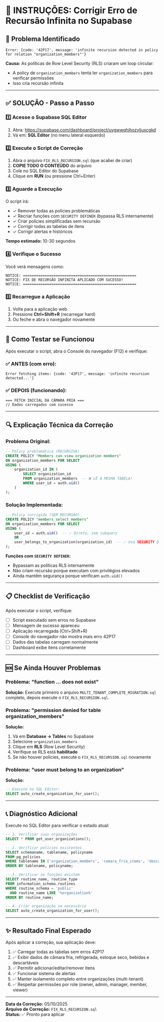 # 🔧 INSTRUÇÕES: Corrigir Erro de Recursão Infinita no Supabase

## 🔴 Problema Identificado

```
Error: {code: '42P17', message: 'infinite recursion detected in policy for relation "organization_members"'}
```

**Causa:** As políticas de Row Level Security (RLS) criaram um loop circular:
- A policy de `organization_members` tenta ler `organization_members` para verificar permissões
- Isso cria recursão infinita

---

## ✅ SOLUÇÃO - Passo a Passo

### 1️⃣ Acesse o Supabase SQL Editor

1. Abra: https://supabase.com/dashboard/project/uygwwqhjhozyljuxcgkd
2. Vá em: **SQL Editor** (no menu lateral esquerdo)

### 2️⃣ Execute o Script de Correção

1. Abra o arquivo `FIX_RLS_RECURSION.sql` (que acabei de criar)
2. **COPIE TODO O CONTEÚDO** do arquivo
3. Cole no SQL Editor do Supabase
4. Clique em **RUN** (ou pressione Ctrl+Enter)

### 3️⃣ Aguarde a Execução

O script irá:
- ✓ Remover todas as policies problemáticas
- ✓ Recriar funções com `SECURITY DEFINER` (bypassa RLS internamente)
- ✓ Criar policies simplificadas sem recursão
- ✓ Corrigir todas as tabelas de itens
- ✓ Corrigir alertas e históricos

**Tempo estimado:** 10-30 segundos

### 4️⃣ Verifique o Sucesso

Você verá mensagens como:
```
NOTICE: ====================================================
NOTICE: FIX DE RECURSÃO INFINITA APLICADO COM SUCESSO!
NOTICE: ====================================================
```

### 5️⃣ Recarregue a Aplicação

1. Volte para a aplicação web
2. Pressione **Ctrl+Shift+R** (recarregar hard)
3. Ou feche e abra o navegador novamente

---

## 🧪 Como Testar se Funcionou

Após executar o script, abra o Console do navegador (F12) e verifique:

### ✅ ANTES (com erro):
```
Error fetching items: {code: '42P17', message: 'infinite recursion detected...'}
```

### ✅ DEPOIS (funcionando):
```
=== FETCH INICIAL DA CÂMARA FRIA ===
// Dados carregados com sucesso
```

---

## 🔍 Explicação Técnica da Correção

### Problema Original:

```sql
-- Policy problemática (RECURSIVA)
CREATE POLICY "Members can view organization members"
ON organization_members FOR SELECT
USING (
    organization_id IN (
        SELECT organization_id 
        FROM organization_members  -- ❌ LÊ A MESMA TABELA!
        WHERE user_id = auth.uid()
    )
);
```

### Solução Implementada:

```sql
-- Policy corrigida (SEM RECURSÃO)
CREATE POLICY "members_select_members"
ON organization_members FOR SELECT
USING (
    user_id = auth.uid()  -- ✅ Direto, sem subquery
    OR 
    user_belongs_to_organization(organization_id)  -- ✅ Usa SECURITY DEFINER
);
```

**Funções com `SECURITY DEFINER`:**
- Bypassam as políticas RLS internamente
- Não criam recursão porque executam com privilégios elevados
- Ainda mantêm segurança porque verificam `auth.uid()`

---

## 📋 Checklist de Verificação

Após executar o script, verifique:

- [ ] Script executado sem erros no Supabase
- [ ] Mensagem de sucesso apareceu
- [ ] Aplicação recarregada (Ctrl+Shift+R)
- [ ] Console do navegador não mostra mais erro 42P17
- [ ] Dados das tabelas carregam normalmente
- [ ] Dashboard exibe itens corretamente

---

## 🆘 Se Ainda Houver Problemas

### Problema: "function ... does not exist"

**Solução:** Execute primeiro o arquivo `MULTI_TENANT_COMPLETE_MIGRATION.sql` completo, depois execute o `FIX_RLS_RECURSION.sql`.

### Problema: "permission denied for table organization_members"

**Solução:** 
1. Vá em **Database → Tables** no Supabase
2. Selecione `organization_members`
3. Clique em **RLS** (Row Level Security)
4. Verifique se RLS está **habilitado**
5. Se não houver policies, execute o `FIX_RLS_RECURSION.sql` novamente

### Problema: "user must belong to an organization"

**Solução:**
```sql
-- Execute no SQL Editor:
SELECT auto_create_organization_for_user();
```

---

## 📞 Diagnóstico Adicional

Execute no SQL Editor para verificar o estado atual:

```sql
-- 1. Verificar suas organizações
SELECT * FROM get_user_organizations();

-- 2. Verificar policies existentes
SELECT schemaname, tablename, policyname 
FROM pg_policies 
WHERE tablename IN ('organization_members', 'camara_fria_items', 'descartaveis_items')
ORDER BY tablename, policyname;

-- 3. Verificar se funções existem
SELECT routine_name, routine_type
FROM information_schema.routines
WHERE routine_schema = 'public'
  AND routine_name LIKE '%organization%'
ORDER BY routine_name;

-- 4. Criar organização se necessário
SELECT auto_create_organization_for_user();
```

---

## ✨ Resultado Final Esperado

Após aplicar a correção, sua aplicação deve:

1. ✅ Carregar todas as tabelas sem erros 42P17
2. ✅ Exibir dados de câmara fria, refrigerada, estoque seco, bebidas e descartáveis
3. ✅ Permitir adicionar/editar/remover itens
4. ✅ Funcionar sistema de alertas
5. ✅ Manter isolamento completo entre organizações (multi-tenant)
6. ✅ Respeitar permissões por role (owner, admin, manager, member, viewer)

---

**Data da Correção:** 05/10/2025  
**Arquivo de Correção:** `FIX_RLS_RECURSION.sql`  
**Status:** ✅ Pronto para aplicar
